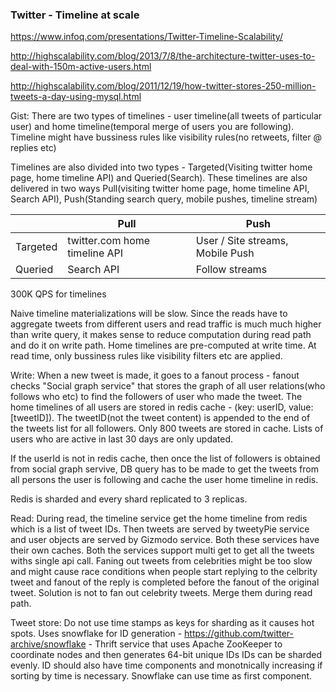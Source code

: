 ### Twitter - Timeline at scale
https://www.infoq.com/presentations/Twitter-Timeline-Scalability/

http://highscalability.com/blog/2013/7/8/the-architecture-twitter-uses-to-deal-with-150m-active-users.html

http://highscalability.com/blog/2011/12/19/how-twitter-stores-250-million-tweets-a-day-using-mysql.html

Gist:
There are two types of timelines - user timeline(all tweets of particular user) and home timeline(temporal merge of users you are following). Timeline might have bussiness rules like visibility rules(no retweets, filter @ replies etc)

Timelines are also divided into two types - Targeted(Visiting twitter home page, home timeline API) and Queried(Search).
These timelines are also delivered in two ways Pull(visiting twitter home page, home timeline API, Search API), Push(Standing search query, mobile pushes, timeline stream)

 || Pull | Push|
 |---|---|---|
 |Targeted | twitter.com home timeline API | User / Site streams, Mobile Push|
 |Queried | Search API | Follow streams|

 300K QPS for timelines

Naive timeline materializations will be slow. Since the reads have to aggregate tweets from different users and read traffic is much much higher than write query, it makes sense to reduce computation during read path and do it on write path. Home timelines are pre-computed at write time. At read time, only bussiness rules like visibility filters etc are applied.

Write: When a new tweet is made, it goes to a fanout process - fanout checks "Social graph service" that stores the graph of all user relations(who follows who etc) to find the followers of user who made the tweet. The home timelines of all users are stored in redis cache - (key: userID, value: [tweetID]). The tweetID(not the tweet content) is appended to the end of the tweets list for all followers. Only 800 tweets are stored in cache. Lists of users who are active in last 30 days are only updated.

If the userId is not in redis cache, then once the list of followers is obtained from social graph servive, DB query has to be made to get the tweets from all persons the user is following and cache the user home timeline in redis.

Redis is sharded and every shard replicated to 3 replicas.

Read: During read, the timeline service get the home timeline from redis which is a list of tweet IDs. Then tweets are served by tweetyPie service and user objects are served by Gizmodo service. Both these services have their own caches.
Both the services support multi get to get all the tweets withs single api call. Faning out tweets from celebrities might be too slow and might cause race conditions when people start replying to the celbrity tweet and fanout of the reply is completed before the fanout of the original tweet. Solution is not to fan out celebrity tweets. Merge them during read path.

Tweet store:
Do not use time stamps as keys for sharding as it causes hot spots.
Uses snowflake for ID generation - https://github.com/twitter-archive/snowflake - Thrift service that uses Apache ZooKeeper to coordinate nodes and then generates 64-bit unique IDs
IDs can be sharded evenly. ID should also have time components and monotnically increasing if sorting by time is necessary. Snowflake can use time as first component.